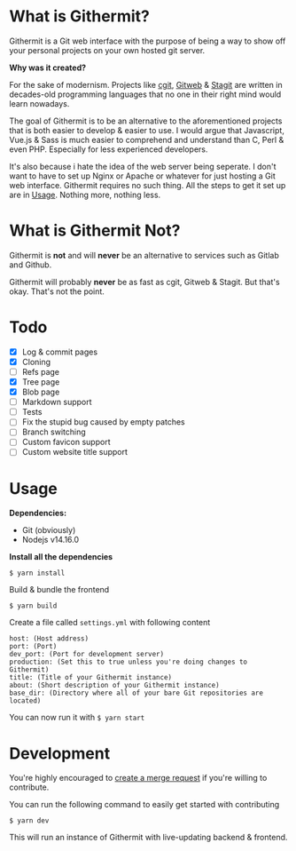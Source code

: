 # What is Githermit?
Githermit is a Git web interface with the purpose of being a way to show off your personal projects on your own hosted git server.

**Why was it created?**

For the sake of modernism.
Projects like [cgit](https://git.zx2c4.com/cgit/), [Gitweb](https://repo.or.cz/git.git/tree/HEAD:/gitweb) & [Stagit](https://codemadness.org/stagit.html) are written in decades-old programming languages that no one in their right mind would learn nowadays.

The goal of Githermit is to be an alternative to the aforementioned projects that is both easier to develop & easier to use.
I would argue that Javascript, Vue.js & Sass is much easier to comprehend and understand than C, Perl & even PHP. Especially for less experienced developers.

It's also because i hate the idea of the web server being seperate. I don't want to have to set up Nginx or Apache or whatever for just hosting a Git web interface.
Githermit requires no such thing. All the steps to get it set up are in [Usage](#Usage). Nothing more, nothing less.

# What is Githermit Not?
Githermit is **not** and will **never** be an alternative to services such as Gitlab and Github.

Githermit will probably **never** be as fast as cgit, Gitweb & Stagit. But that's okay. That's not the point.

# Todo
- [x] Log & commit pages
- [x] Cloning
- [ ] Refs page
- [x] Tree page
- [x] Blob page
- [ ] Markdown support
- [ ] Tests
- [ ] Fix the stupid bug caused by empty patches
- [ ] Branch switching
- [ ] Custom favicon support
- [ ] Custom website title support

# Usage

**Dependencies:**
- Git (obviously)
- Nodejs v14.16.0

**Install all the dependencies**

`$ yarn install`

Build & bundle the frontend

`$ yarn build`

Create a file called `settings.yml` with following content
```
host: (Host address)
port: (Port)
dev_port: (Port for development server)
production: (Set this to true unless you're doing changes to Githermit)
title: (Title of your Githermit instance)
about: (Short description of your Githermit instance)
base_dir: (Directory where all of your bare Git repositories are located)
```

You can now run it with
`$ yarn start`

# Development
You're highly encouraged to [create a merge request](https://gitlab.com/HampusMat/githermit/-/merge_requests/new) if you're willing to contribute.

You can run the following command to easily get started with contributing

`$ yarn dev`

This will run an instance of Githermit with live-updating backend & frontend.